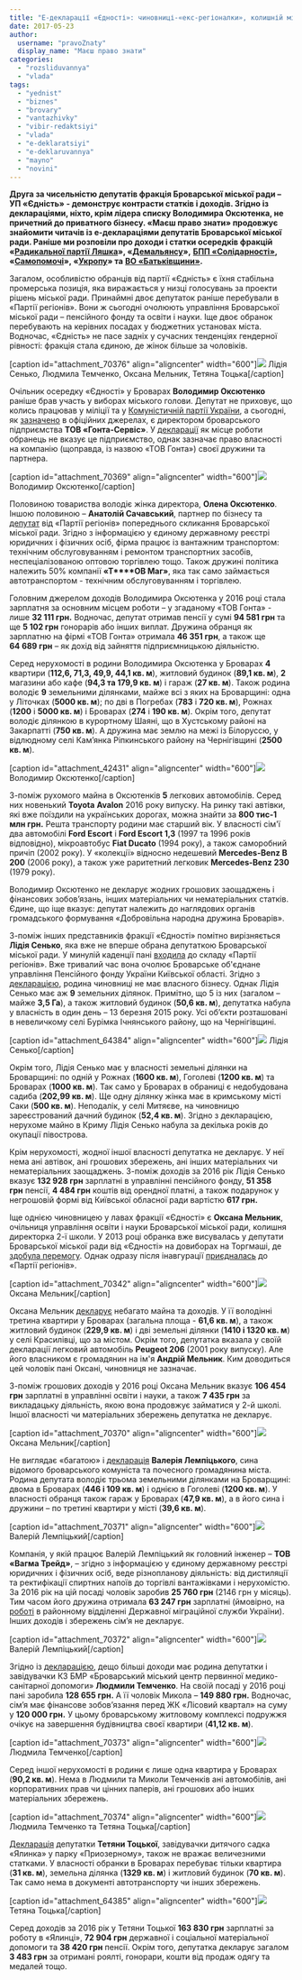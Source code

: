 ```yaml
---
title: "Е-декларації «Єдності»: чиновниці-«екс-регіоналки», колишній міліціонер та син відомого комуніста"
date: 2017-05-23
author: 
  username: "pravoZnaty"
  display_name: "Маєш право знати"
categories: 
  - "rozsliduvannya"
  - "vlada"
tags: 
  - "yednist"
  - "biznes"
  - "brovary"
  - "vantazhivky"
  - "vibir-redaktsiyi"
  - "vlada"
  - "e-deklaratsiyi"
  - "e-deklaruvannya"
  - "mayno"
  - "novini"
---
```


**Друга за чисельністю депутатів фракція Броварської міської ради – УП «Єдність» - демонструє контрасти статків і доходів. Згідно із деклараціями, ніхто, крім лідера списку Володимира Оксютенка, не причетний до приватного бізнесу. «Маєш право знати» продовжує знайомити читачів із е-деклараціями депутатів Броварської міської ради. Раніше ми розповіли про доходи і статки осередків фракцій «**[**Радикальної партії Ляшка**](https://mpz.brovary.org/e-deklaruvannya-blysk-zlydni-brovarskoyi-fraktsiyi-radykalna-partiya-lyashka/)**», «[Демальянсу](https://mpz.brovary.org/e-deklaruvannya-shho-zaroblyayut-brovarski-demalyansivtsi/)»,** [**БПП «Солідарності»**](https://mpz.brovary.org/e-deklaratsiyi-fraktsiyi-bpp-uspishni-pidpryyemtsi-ta-nebagati-pensionery/)**, «**[**Самопомочі**](https://mpz.brovary.org/e-deklaruvannya-brovarska-fraktsiya-samopomich-obyednala-pidpryyemtsiv/)**», «**[**Укропу**](https://mpz.brovary.org/e-deklaratsiyi-brovarskogo-ukropu-torgivlya-palnym-avtoperevezennya-budivnytstvo/)**» та** [**ВО «Батьківщини»**](https://mpz.brovary.org/brovarska-vo-batkivshhyna-nebagati-bagati-sabotazh-e-deklaruvannya/)**.**

Загалом, особливістю обранців від партії «Єдність» є їхня стабільна промерська позиція, яка виражається у низці голосувань за проекти рішень міської ради. Принаймні двоє депутаток раніше перебували в «Партії регіонів». Вони ж сьогодні очолюють управління Броварської міської ради – пенсійного фонду та освіти і науки. Іще двоє обранок перебувають на керівних посадах у бюджетних установах міста. Водночас, «Єдність» не пасе задніх у сучасних тенденціях гендерної рівності: фракція стала єдиною, де жінок більше за чоловіків.

\[caption id="attachment\_70376" align="aligncenter" width="600"\][![](https://mpz.brovary.org/wp-content/uploads/2017/05/1-sesiya-1.jpg)](https://mpz.brovary.org/wp-content/uploads/2017/05/1-sesiya-1.jpg) Лідія Сенько, Людмила Темченко, Оксана Мельник, Тетяна Тоцька\[/caption\]

Очільник осередку «Єдності» у Броварах **Володимир Оксютенко** раніше брав участь у виборах міського голови. Депутат не приховує, що колись працював у міліції та у [Комуністичній партії України](https://mpz.brovary.org/chesno-eks-regional-sformuvav-u-brovarah-bilshist-zavdyaky-opozytsioneram/), а сьогодні, як [зазначено](http://brovary-rada.gov.ua/content/deputatskiy-korpus.html) в офіційних джерелах, є директором броварського підприємства **ТОВ «Гонта-Сервіс»**. У [декларації](https://public.nazk.gov.ua/declaration/90d65ec7-b96d-41eb-910b-2076df24553f) як місце роботи обранець не вказує це підприємство, однак зазначає право власності на компанію (щоправда, із назвою «ТОВ Гонта») своєї дружини та партнера.

\[caption id="attachment\_70369" align="aligncenter" width="600"\][![](https://mpz.brovary.org/wp-content/uploads/2017/05/oksyutenko.jpg)](https://mpz.brovary.org/wp-content/uploads/2017/05/oksyutenko.jpg) Володимир Оксютенко\[/caption\]

Половиною товариства володіє жінка директора, **Олена Оксютенко**. Іншою половиною – **Анатолій Сачавський**, партнер по бізнесу та [депутат](http://www.cvk.gov.ua/pls/vm2010/WM02815?PID112=30&PID102=1554&PF7691=1554) від «Партії регіонів» попереднього скликання Броварської міської ради. Згідно з інформацією у єдиному державному реєстрі юридичних і фізичних осіб, фірма працює із вантажним транспортом: технічним обслуговуванням і ремонтом транспортних засобів, неспеціалізованою оптовою торгівлею тощо. Також дружині політика належить 50% компанії **«Т****ОВ Маг»**, яка так само займається автотранспортом - технічним обслуговуванням і торгівлею.

Головним джерелом доходів Володимира Оксютенка у 2016 році стала зарплатня за основним місцем роботи – у згаданому «ТОВ Гонта» - лише **32 111 грн.** Водночас, депутат отримав пенсії у сумі **94 581 грн** та ще **5 102 грн** гонорарів або інших виплат. Дружина обранця як зарплатню на фірмі «ТОВ Гонта» отримала **46 351 грн**, а також ще **64 689 грн** – як дохід від зайняття підприємницькою діяльністю.

Серед нерухомості в родини Володимира Оксютенка у Броварах **4** квартири (**112,6, 71,3, 49,9, 44,1 кв. м**), житловий будинок (**89,1 кв. м**), **2** магазини або кафе (**94,3 та 179,9 кв. м**) і гараж (**27 кв. м**). Також родина володіє **9** земельними ділянками, майже всі з яких на Броварщині: одна у Літочках (**5000 кв. м**); по дві в Погребах (**783** і **720 кв. м**), Рожнах (**1200** і **5000 кв. м**) і Броварах (**274** і **190 кв. м**). Окрім того, депутат володіє ділянкою в курортному Шаяні, що в Хустському районі на Закарпатті (**750 кв. м**). А дружина має землю на межі із Білоруссю, у відлюдному селі Кам’янка Ріпкинського району на Чернігівщині (**2500 кв. м**).

\[caption id="attachment\_42431" align="aligncenter" width="600"\][![](https://mpz.brovary.org/wp-content/uploads/2015/07/sesiya-56-27.jpg)](https://mpz.brovary.org/wp-content/uploads/2015/07/sesiya-56-27.jpg) Володимир Оксютенко\[/caption\]

З-поміж рухомого майна в Оксютенків **5** легкових автомобілів. Серед них новенький **Toyota** **Avalon** 2016 року випуску. На ринку такі автівки, які вже поїздили на українських дорогах, можна знайти за **800 тис-1 млн грн.** Решта транспорту родини має старший вік. У власності сім'ї два автомобілі **Ford Escort** і **Ford Escort 1,3** (1997 та 1996 років відповідно), мікроавтобус **Fiat Ducato** (1994 року), а також саморобний причіп (2002 року). У «колекції» відносно недешевий **Mercedes-Benz B 200** (2006 року), а також уже раритетний легковик **Mercedes-Benz 230** (1979 року).

Володимир Оксютенко не декларує жодних грошових заощаджень і фінансових зобов’язань, інших матеріальних чи нематеріальних статків. Єдине, що іще вказує: депутат належить до наглядових органів громадського формування «Добровільна народна дружина Броварів».

З-поміж інших представників фракції «Єдності» помітно вирізняється **Лідія Сенько**, яка вже не вперше обрана депутаткою Броварської міської ради. У минулій каденції пані [входила](http://www.cvk.gov.ua/pls/vm2010/WM02815?PID112=30&PID102=1554&PF7691=1554) до складу «Партії регіонів». Вже тривалий час вона очолює Броварське об'єднане управління Пенсійного фонду України Київської області. Згідно з [декларацією](https://public.nazk.gov.ua/declaration/00f8cfb7-f946-458b-8d79-07d0b3f00cec), родина чиновниці не має власного бізнесу. Однак Лідія Сенько має аж **9** земельних ділянок. Примітно, що 5 із них (загалом – майже **3,5 Га**), а також житловий будинок (**50,6 кв. м**), депутатка набула у власність в один день – 13 березня 2015 року. Усі об’єкти розташовані в невеличкому селі Бурімка Ічнянського району, що на Чернігівщині.

\[caption id="attachment\_64384" align="aligncenter" width="600"\][![](https://mpz.brovary.org/wp-content/uploads/2016/12/IMG_9827.jpg)](https://mpz.brovary.org/wp-content/uploads/2016/12/IMG_9827.jpg) Лідія Сенько\[/caption\]

Окрім того, Лідія Сенько має у власності земельні ділянки на Броварщині: по одній у Рожнах (**1600 кв. м**), Гоголеві (**1200 кв. м**) та Броварах (**1000 кв. м**). Так само у Броварах в обраниці є недобудована садиба (**202,99 кв. м**). Ще одну ділянку жінка має в кримському місті Саки (**500 кв. м**). Неподалік, у селі Митяєве, на чиновницю зареєстрований дачний будинок (**52,4 кв. м**). Згідно з декларацією, нерухоме майно в Криму Лідія Сенько набула за декілька років до окупації півострова.

Крім нерухомості, жодної іншої власності депутатка не декларує. У неї нема ані автівок, ані грошових збережень, ані інших матеріальних чи нематеріальних заощаджень. З-поміж доходів за 2016 рік Лідія Сенько вказує **132 928 грн** зарплатні в управлінні пенсійного фонду, **51 358 грн** пенсії, **4 484 грн** коштів від орендної платні, а також подарунок у негрошовій формі від Київської обласної ради вартістю **617 грн.**

Іще однією чиновницею у лавах фракції «Єдності» є **Оксана Мельник**, очільниця управління освіти і науки Броварської міської ради, колишня директорка 2-ї школи. У 2013 році обранка вже висувалась у депутати Броварської міської ради від «Єдності» на довиборах на Торгмаші, де [здобула перемогу](https://mpz.brovary.org/vibori-na-torgmashi-vigrala-direktorka-shkoli-2-oksana-melnik/). Однак одразу після інавгурації [приєдналась](https://mpz.brovary.org/direktorka-2-shkoli-v-pershiy-den-svogo-deputatstva-priyednalas-do-regionaliv/) до «Партії регіонів».

\[caption id="attachment\_70342" align="aligncenter" width="600"\][![](https://mpz.brovary.org/wp-content/uploads/2017/05/DSC_9193.jpg)](https://mpz.brovary.org/wp-content/uploads/2017/05/DSC_9193.jpg) Оксана Мельник\[/caption\]

Оксана Мельник [декларує](https://public.nazk.gov.ua/declaration/abbed2b8-5c4d-49f1-84b6-5911c1de681e) небагато майна та доходів. У її володінні третина квартири у Броварах (загальна площа - **61,6 кв. м**), а також житловий будинок (**229,9 кв. м**) і дві земельні ділянки (**1410 і 1320 кв. м**) у селі Красилівці, що за містом. Окрім того, депутатка вказала у своїй декларації легковий автомобіль **Peugeot 206** (2001 року випуску). Але його власником є громадянин на ім'я **Андрій Мельник**. Ким доводиться цей чоловік пані Оксані, чиновниця не зазначає.

З-поміж грошових доходів у 2016 році Оксана Мельник вказує **106 454 грн** зарплатні в управлінні освіти і науки, а також **7 435 грн** за викладацьку діяльність, якою вона продовжує займатися у 2-й школі. Іншої власності чи матеріальних збережень депутатка не декларує.

\[caption id="attachment\_70370" align="aligncenter" width="600"\][![](https://mpz.brovary.org/wp-content/uploads/2017/05/melnyk.jpg)](https://mpz.brovary.org/wp-content/uploads/2017/05/melnyk.jpg) Оксана Мельник\[/caption\]

Не виглядає «багатою» і [декларація](https://public.nazk.gov.ua/declaration/b6398ca2-588c-4fa9-a574-fd511cb50fd8) **Валерія Лемпіцького**, сина відомого броварського комуніста та почесного громадянина міста. Родина депутата володіє трьома земельними ділянками на Броварщині: двома в Броварах (**446 і 109 кв. м**) і однією в Гоголеві (**1200 кв. м**). У власності обранця також гараж у Броварах (**47,9 кв. м**), а в його сина і дружини – по третині квартири у місті (**39,6 кв. м**).

\[caption id="attachment\_70371" align="aligncenter" width="600"\][![](https://mpz.brovary.org/wp-content/uploads/2017/05/lempitskyj.jpg)](https://mpz.brovary.org/wp-content/uploads/2017/05/lempitskyj.jpg) Валерій Лемпіцький\[/caption\]

Компанія, у якій працює Валерій Лемпіцький як головний інженер – **ТОВ «Вагма Трейд»**, – згідно з інформацією у єдиному державному реєстрі юридичних і фізичних осіб, веде різнопланову діяльність: від дистиляції та ректифікації спиртних напоїв до торгівлі вантажівками і нерухомістю. За 2016 рік на цій посаді чоловік заробив **25 760 грн** (2146 грн у місяць). Тим часом його дружина отримала **63 247 грн** зарплатні (ймовірно, на [роботі](https://public.nazk.gov.ua/declaration/9fa65707-6456-47b5-bccf-e5154e68f518) в районному відділенні Державної міграційної служби України). Інших доходів і збережень сім’я не декларує.

\[caption id="attachment\_70372" align="aligncenter" width="600"\][![](https://mpz.brovary.org/wp-content/uploads/2017/05/lempitskyj1.jpg)](https://mpz.brovary.org/wp-content/uploads/2017/05/lempitskyj1.jpg) Валерій Лемпіцький\[/caption\]

Згідно із [декларацією](https://public.nazk.gov.ua/declaration/81033475-8889-4a2a-b048-ffe8e5e5547a), дещо більші доходи має родина депутатки і завідувачки КЗ БМР «Броварський міський центр первинної медико-санітарної допомоги» **Людмили Темченко**. На своїй посаді у 2016 році пані заробила **128 655 грн.** А її чоловік Микола – **149 880 грн.** Водночас, сім’я має фінансове зобов’язання перед ЖК «Лісовий квартал» на суму у **120 000 грн.** У цьому броварському житловому комплексі подружжя очікує на завершення будівництва своєї квартири (**41,12 кв. м**).

\[caption id="attachment\_70373" align="aligncenter" width="600"\][![](https://mpz.brovary.org/wp-content/uploads/2017/05/temchenko.jpg)](https://mpz.brovary.org/wp-content/uploads/2017/05/temchenko.jpg) Людмила Темченко\[/caption\]

Серед іншої нерухомості в родини є лише одна квартира у Броварах (**90,2 кв. м**). Нема в Людмили та Миколи Темченків ані автомобілів, ані корпоративних прав чи цінних паперів, ані грошових або інших матеріальних збережень.

\[caption id="attachment\_70374" align="aligncenter" width="600"\][![](https://mpz.brovary.org/wp-content/uploads/2017/05/temchenok-totska.jpg)](https://mpz.brovary.org/wp-content/uploads/2017/05/temchenok-totska.jpg) Людмила Темченко та Тетяна Тоцька\[/caption\]

[Декларація](https://public.nazk.gov.ua/declaration/cb737a97-5714-40fb-8866-7e302802456d) депутатки **Тетяни Тоцької**, завідувачки дитячого садка «Ялинка» у парку «Приозерному», також не вражає величезними статками. У власності обранки в Броварах перебуває тільки квартира (**31 кв. м**), земельна ділянка (**1329 кв. м**) і житловий будинок (**70 кв. м**). Так само нема в документі автотранспорту чи інших збережень.

\[caption id="attachment\_64385" align="aligncenter" width="600"\][![](https://mpz.brovary.org/wp-content/uploads/2016/12/IMG_9744.jpg)](https://mpz.brovary.org/wp-content/uploads/2016/12/IMG_9744.jpg) Тетяна Тоцька\[/caption\]

Серед доходів за 2016 рік у Тетяни Тоцької **163 830 грн** зарплатні за роботу в «Ялинці», **72 904 грн** державної і соціальної матеріальної допомоги та **38 420 грн** пенсії. Окрім того, депутатка декларує загалом **3 483 грн** за отримані роялті, гонорари, кошти від продаж одягу та медалей тощо.
